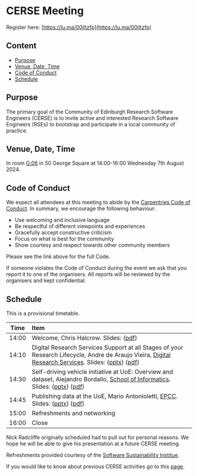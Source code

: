# CERSE Meeting

Register here: [https://lu.ma/00jltzfp](https://lu.ma/00jltzfp)

## Content
* [Purpose](#purpose)
* [Venue, Date, Time](#venue-date-time)
* [Code of Conduct](#code-of-conduct)
* [Schedule](#schedule)

## Purpose

The primary goal of the Community of Edinburgh Research Software Engineers (CERSE) is to invite active and interested Research Software Engineers (RSEs) to bootstrap and participate in a local community of practice.

## Venue, Date, Time

In room [G.06](https://www.ed.ac.uk/timetabling-examinations/timetabling/room-bookings/bookable-rooms3/room/0227_00_G.06) in 50 George Square at 14:00-16:00 Wednesday 7th August 2024.

## Code of Conduct

We expect all attendees at this meeting to abide by the [Carpentries Code of Conduct](https://docs.carpentries.org/topic_folders/policies/code-of-conduct.html). In summary, we encourage the following behaviour:

* Use welcoming and inclusive language
* Be respectful of different viewpoints and experiences
* Gracefully accept constructive criticism
* Focus on what is best for the community
* Show courtesy and respect towards other community members

Please see the link above for the full Code.

If someone violates the Code of Conduct during the event we ask that you report it to one of the organisers. All reports will be reviewed by the organisers and kept confidential.  

## Schedule

This is a provisional timetable.

|Time  | Item |
|------|:------ |
|14:00| Welcome, Chris Halcrow. Slides: ([pdf](slides/Welcome_CERSE_11.pdf))|
|14:10| Digital Research Services Support at all Stages of your Research Lifecycle, Andre de Araujo Vieira, [Digital Research Services](https://digitalresearchservices.ed.ac.uk/). Slides: ([pptx](slides/DRS_CERSE_Meeting.pptx)) ([pdf](slides/DRS_CERSE_Meeting.pdf)) |
|14:30| Self-driving vehicle initiative at UoE: Overview and dataset, Alejandro Bordallo, [School of Informatics](https://informatics.ed.ac.uk/). Slides: ([pptx](slides/AV_CERSE_Meeting_07-08-24.pptx)) ([pdf](slides/AV_CERSE_Meeting_07-08-24.pdf)) |
|14:45| Publishing data at the UoE, Mario Antonioletti, [EPCC](https://www.epcc.ed.ac.uk/). Slides: ([pptx](slides/CERSE_Storage.pptx)) ([pdf](slides/CERSE_Storage.pdf)) |
|15:00| Refreshments and networking |
|16:00| Close |

Nick Radcliffe originally scheduled had to pull out for personal reasons. We hope he will be able to give his presentation at a future CERSE meeting.

Refreshments provided courtesy of the [Software Sustainability Institue](https://software.ac.uk).

If you would like to know about previous CERSE activities go to this [page](https://cerse.github.io/).
